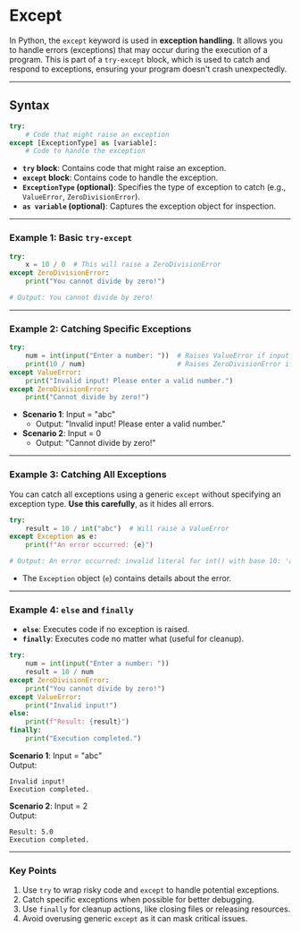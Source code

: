 # Except

In Python, the `except` keyword is used in **exception handling**. It allows you to handle errors (exceptions) that may occur during the execution of a program. This is part of a `try-except` block, which is used to catch and respond to exceptions, ensuring your program doesn't crash unexpectedly.

---

## Syntax

```python
try:
    # Code that might raise an exception
except [ExceptionType] as [variable]:
    # Code to handle the exception
```

- **`try` block**: Contains code that might raise an exception.
- **`except` block**: Contains code to handle the exception.
- **`ExceptionType` (optional)**: Specifies the type of exception to catch (e.g., `ValueError`, `ZeroDivisionError`).
- **`as variable` (optional)**: Captures the exception object for inspection.

---

### Example 1: Basic `try-except`

```python
try:
    x = 10 / 0  # This will raise a ZeroDivisionError
except ZeroDivisionError:
    print("You cannot divide by zero!")

# Output: You cannot divide by zero!
```

---

### Example 2: Catching Specific Exceptions

```python
try:
    num = int(input("Enter a number: "))  # Raises ValueError if input is not a number
    print(10 / num)                       # Raises ZeroDivisionError if num is 0
except ValueError:
    print("Invalid input! Please enter a valid number.")
except ZeroDivisionError:
    print("Cannot divide by zero!")
```

- **Scenario 1**: Input = "abc"
  - Output: "Invalid input! Please enter a valid number."
- **Scenario 2**: Input = 0
  - Output: "Cannot divide by zero!"

---

### Example 3: Catching All Exceptions

You can catch all exceptions using a generic `except` without specifying an exception type. **Use this carefully**, as it hides all errors.

```python
try:
    result = 10 / int("abc")  # Will raise a ValueError
except Exception as e:
    print(f"An error occurred: {e}")

# Output: An error occurred: invalid literal for int() with base 10: 'abc'
```

- The `Exception` object (`e`) contains details about the error.

---

### Example 4: `else` and `finally`

- **`else`**: Executes code if no exception is raised.
- **`finally`**: Executes code no matter what (useful for cleanup).

```python
try:
    num = int(input("Enter a number: "))
    result = 10 / num
except ZeroDivisionError:
    print("You cannot divide by zero!")
except ValueError:
    print("Invalid input!")
else:
    print(f"Result: {result}")
finally:
    print("Execution completed.")
```

**Scenario 1**: Input = "abc"  
Output:

```
Invalid input!
Execution completed.
```

**Scenario 2**: Input = 2  
Output:

```
Result: 5.0
Execution completed.
```

---

### Key Points

1. Use `try` to wrap risky code and `except` to handle potential exceptions.
2. Catch specific exceptions when possible for better debugging.
3. Use `finally` for cleanup actions, like closing files or releasing resources.
4. Avoid overusing generic `except` as it can mask critical issues.
